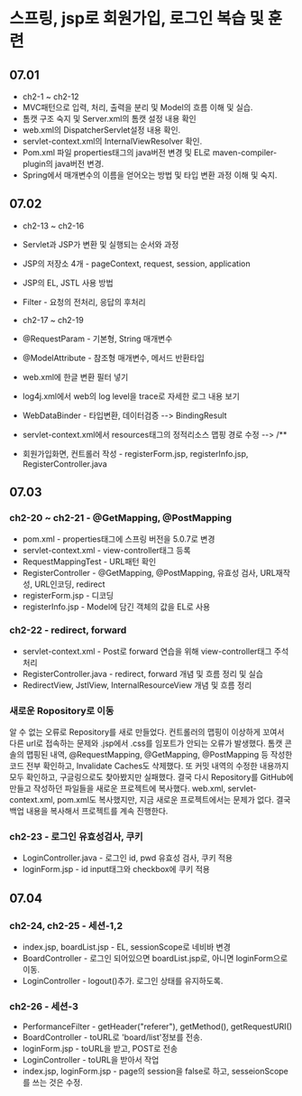 # 스프링, jsp로 회원가입, 로그인 복습 및 훈련

## 07.01
- ch2-1 ~ ch2-12
- MVC패턴으로 입력, 처리, 출력을 분리 및 Model의 흐름 이해 및 실습.
- 톰캣 구조 숙지 및 Server.xml의 톰캣 설정 내용 확인
- web.xml의 DispatcherServlet설정 내용 확인.
- servlet-context.xml의 InternalViewResolver 확인.
- Pom.xml 파일 properties태그의 java버전 변경 및 EL로 maven-compiler-plugin의 java버전 변경.
- Spring에서 매개변수의 이름을 얻어오는 방법 및 타입 변환 과정 이해 및 숙지.

## 07.02
- ch2-13 ~ ch2-16
- Servlet과 JSP가 변환 및 실행되는 순서와 과정
- JSP의 저장소 4개 - pageContext, request, session, application
- JSP의 EL, JSTL 사용 방법
- Filter - 요청의 전처리, 응답의 후처리

- ch2-17 ~ ch2-19
- @RequestParam - 기본형, String 매개변수
- @ModelAttribute - 참조형 매개변수, 메서드 반환타입
- web.xml에 한글 변환 필터 넣기
- log4j.xml에서 web의 log level을 trace로 자세한 로그 내용 보기
- WebDataBinder - 타입변환, 데이터검증 --> BindingResult
- servlet-context.xml에서 resources태그의 정적리소스 맵핑 경로 수정 --> /**
- 회원가입화면, 컨트롤러 작성 - registerForm.jsp, registerInfo.jsp, RegisterController.java

## 07.03
### ch2-20 ~ ch2-21 - @GetMapping, @PostMapping
- pom.xml - properties태그에 스프링 버전을 5.0.7로 변경
- servlet-context.xml - view-controller태그 등록
- RequestMappingTest - URL패턴 확인
- RegisterController - @GetMapping, @PostMapping, 유효성 검사, URL재작성, URL인코딩, redirect
- registerForm.jsp - 디코딩
- registerInfo.jsp - Model에 담긴 객체의 값을 EL로 사용

### ch2-22 - redirect, forward
- servlet-context.xml - Post로 forward 연습을 위해 view-controller태그 주석처리
- RegisterController.java - redirect, forward 개념 및 흐름 정리 및 실습
- RedirectView, JstlView, InternalResourceView 개념 및 흐름 정리

### 새로운 Ropository로 이동
알 수 없는 오류로 Repository를 새로 만들었다.
컨트롤러의 맵핑이 이상하게 꼬여서 다른 url로 접속하는 문제와 .jsp에서 .css를 임포트가 안되는 오류가 발생했다.
톰캣 콘솔의 맵핑된 내역, @RequestMapping, @GetMapping, @PostMapping 등 작성한 코드 전부 확인하고, 
Invalidate Caches도 삭제했다.
또 커밋 내역의 수정한 내용까지 모두 확인하고, 구글링으로도 찾아봤지만 실패했다.
결국 다시 Repository를 GitHub에 만들고 작성하던 파일들을 새로운 프로젝트에 복사했다.
web.xml, servlet-context.xml, pom.xml도 복사했지만, 지금 새로운 프로젝트에서는 문제가 없다.
결국 백업 내용을 복사해서 프로젝트를 계속 진행한다.

### ch2-23 - 로그인 유효성검사, 쿠키
- LoginController.java - 로그인 id, pwd 유효성 검사, 쿠키 적용
- loginForm.jsp - id input태그와 checkbox에 쿠키 적용

## 07.04
### ch2-24, ch2-25 - 세션-1,2
- index.jsp, boardList.jsp - EL, sessionScope로 네비바 변경
- BoardController - 로그인 되어있으면 boardList.jsp로, 아니면 loginForm으로 이동. 
- LoginController - logout()추가. 로그인 상태를 유지하도록.
### ch2-26 - 세션-3
- PerformanceFilter - getHeader("referer"), getMethod(), getRequestURI()
- BoardController - toURL로 'board/list'정보를 전송. 
- loginForm.jsp - toURL을 받고, POST로 전송
- LoginController - toURL을 받아서 작업
- index.jsp, loginForm.jsp - page의 session을 false로 하고, sesseionScope를 쓰는 것은 수정.